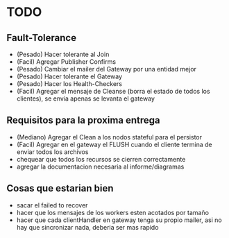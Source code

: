 # TODO

## Fault-Tolerance
- (Pesado) Hacer tolerante al Join
- (Facil)  Agregar Publisher Confirms
- (Pesado) Cambiar el mailer del Gateway por una entidad mejor
- (Pesado) Hacer tolerante el Gateway
- (Pesado) Hacer los Health-Checkers
- (Facil)  Agregar el mensaje de Cleanse (borra el estado de todos los clientes), se envia apenas se levanta el gateway

## Requisitos para la proxima entrega
- (Mediano) Agregar el Clean a los nodos stateful para el persistor
- (Facil)   Agregar en el gateway el FLUSH cuando el cliente termina de enviar todos los archivos
- chequear que todos los recursos se cierren correctamente
- agregar la documentacion necesaria al informe/diagramas

## Cosas que estarian bien
- sacar el failed to recover
- hacer que los mensajes de los workers esten acotados por tamaño
- hacer que cada clientHandler en gateway tenga su propio mailer, asi no hay que sincronizar nada, deberia ser mas rapido
